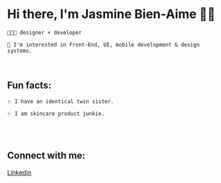 

# Hi there, I'm Jasmine Bien-Aime 👋🏽

    👩🏾‍💻 designer + developer 
    
    🌱 I'm interested in Front-End, UI, mobile development & design systems.
<br>

## Fun facts:

    ✨ I have an identical twin sister.   
    
    ✨ I am skincare product junkie.


<br>
<br>





## Connect with me:

<!-- [Website](https://www.jasminebienaime.com) <br> -->
[Linkedin](https://www.linkedin.com/in/jasmine-bien-aime)


